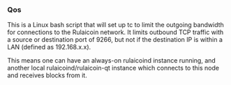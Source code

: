 ### Qos ###

This is a Linux bash script that will set up tc to limit the outgoing bandwidth for connections to the Rulaicoin network. It limits outbound TCP traffic with a source or destination port of 9266, but not if the destination IP is within a LAN (defined as 192.168.x.x).

This means one can have an always-on rulaicoind instance running, and another local rulaicoind/rulaicoin-qt instance which connects to this node and receives blocks from it.
